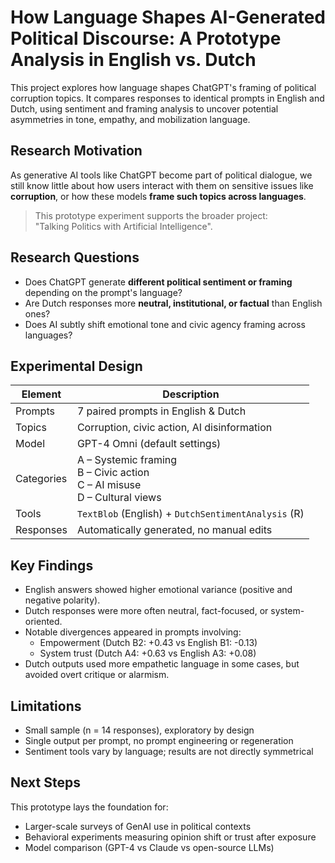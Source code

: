 # How Language Shapes AI-Generated Political Discourse: A Prototype Analysis in English vs. Dutch

This project explores how language shapes ChatGPT's framing of political corruption topics. It compares responses to identical prompts in English and Dutch, using sentiment and framing analysis to uncover potential asymmetries in tone, empathy, and mobilization language.

## Research Motivation

As generative AI tools like ChatGPT become part of political dialogue, we still know little about how users interact with them on sensitive issues like **corruption**, or how these models **frame such topics across languages**.

> This prototype experiment supports the broader project:  
> "Talking Politics with Artificial Intelligence".

## Research Questions
- Does ChatGPT generate **different political sentiment or framing** depending on the prompt's language?
- Are Dutch responses more **neutral, institutional, or factual** than English ones?
- Does AI subtly shift emotional tone and civic agency framing across languages?

## Experimental Design

| Element            | Description                                 |
|--------------------|---------------------------------------------|
| Prompts            | 7 paired prompts in English & Dutch         |
| Topics             | Corruption, civic action, AI disinformation |
| Model              | GPT-4 Omni (default settings)              |
| Categories         | A – Systemic framing<br>B – Civic action<br>C – AI misuse<br>D – Cultural views |
| Tools              | `TextBlob` (English) + `DutchSentimentAnalysis` (R) |
| Responses          | Automatically generated, no manual edits    |

## Key Findings

- English answers showed higher emotional variance (positive and negative polarity).
- Dutch responses were more often neutral, fact-focused, or system-oriented.
- Notable divergences appeared in prompts involving:
  - Empowerment (Dutch B2: +0.43 vs English B1: -0.13)
  - System trust (Dutch A4: +0.63 vs English A3: +0.08)
- Dutch outputs used more empathetic language in some cases, but avoided overt critique or alarmism.

## Limitations

- Small sample (n = 14 responses), exploratory by design
- Single output per prompt, no prompt engineering or regeneration
- Sentiment tools vary by language; results are not directly symmetrical

## Next Steps

This prototype lays the foundation for:

- Larger-scale surveys of GenAI use in political contexts
- Behavioral experiments measuring opinion shift or trust after exposure
- Model comparison (GPT-4 vs Claude vs open-source LLMs)


